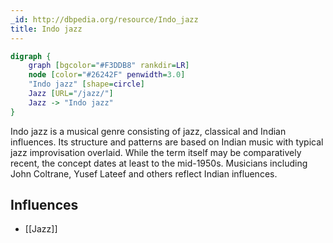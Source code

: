 ```yaml
---
_id: http://dbpedia.org/resource/Indo_jazz
title: Indo jazz
---
```


```dot
digraph {
	graph [bgcolor="#F3DDB8" rankdir=LR]
	node [color="#26242F" penwidth=3.0]
	"Indo jazz" [shape=circle]
	Jazz [URL="/jazz/"]
	Jazz -> "Indo jazz"
}
```

Indo jazz is a musical genre consisting of jazz, classical and Indian influences. Its structure and patterns are based on Indian music with typical jazz improvisation overlaid. While the term itself may be comparatively recent, the concept dates at least to the mid-1950s. Musicians including John Coltrane, Yusef Lateef and others reflect Indian influences.

## Influences
- [[Jazz]]
